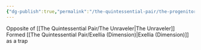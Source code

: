 ```yaml
---
{"dg-publish":true,"permalink":"/the-quintessential-pair/the-progenitor/"}
---
```


Opposite of [[The Quintessential Pair/The Unraveler\|The Unraveler]]
Formed [[The Quintessential Pair/Exellia (Dimension)\|Exellia (Dimension)]] as a trap